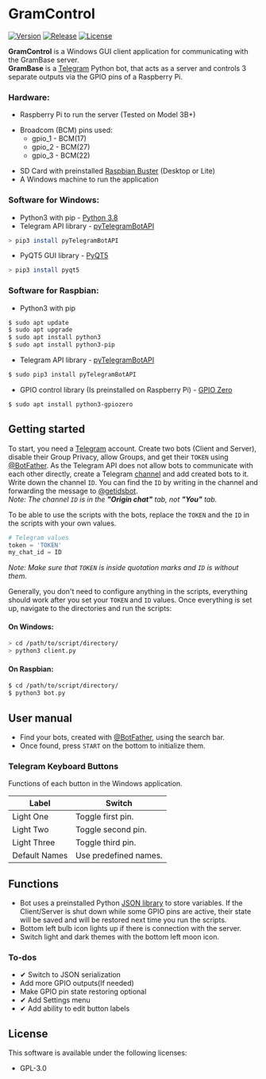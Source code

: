 # GramControl

[![Version](https://img.shields.io/badge/Version-v5.5.2-brightgreen.svg?style=flat-square)](https://github.com/Teraskull/GramControl) [![Release](https://img.shields.io/badge/Release-Stable-blueviolet.svg?style=flat-square)](https://github.com/Teraskull/GramControl) [![License](https://img.shields.io/github/license/Teraskull/GramControl?style=flat-square)](https://github.com/Teraskull/GramControl/blob/master/LICENSE)

**GramControl** is a Windows GUI client application for communicating with the GramBase server.\
**GramBase** is a [Telegram](https://telegram.org/) Python bot, that acts as a server and controls 3 separate outputs via the GPIO pins of a Raspberry Pi.

### Hardware:
- Raspberry Pi to run the server (Tested on Model 3B+)
* Broadcom (BCM) pins used:
  * gpio_1 - BCM(17)
  * gpio_2 - BCM(27)
  * gpio_3 - BCM(22)
- SD Card with preinstalled [Raspbian Buster](https://www.raspberrypi.org/downloads/raspbian/) (Desktop or Lite)
- A Windows machine to run the application

### Software for Windows:
  - Python3 with pip - [Python 3.8](https://www.python.org/downloads/)
  - Telegram API library - [pyTelegramBotAPI](https://github.com/eternnoir/pyTelegramBotAPI)
  ```bash
> pip3 install pyTelegramBotAPI
  ```

  - PyQT5 GUI library - [PyQT5](https://riverbankcomputing.com/software/pyqt/download5)

  ```bash
> pip3 install pyqt5
  ```



### Software for Raspbian:

  - Python3 with pip
  ```bash
$ sudo apt update
$ sudo apt upgrade
$ sudo apt install python3
$ sudo apt install python3-pip
  ```
  - Telegram API library - [pyTelegramBotAPI](https://github.com/eternnoir/pyTelegramBotAPI)
  ```bash
$ sudo pip3 install pyTelegramBotAPI
  ```
  - GPIO control library (Is preinstalled on Raspberry Pi) - [GPIO Zero](https://gpiozero.readthedocs.io/en/stable/)
  ```bash
$ sudo apt install python3-gpiozero
  ```

## Getting started

To start, you need a [Telegram](https://telegram.org/) account.
Create two bots (Client and Server), disable their Group Privacy, allow Groups, and get their `TOKEN` using [@BotFather](https://core.telegram.org/bots#6-botfather).
As the Telegram API does not allow bots to communicate with each other directly, 
create a Telegram [channel](https://telegram.org/faq_channels) and add created bots to it.
Write down the channel `ID`. You can find the `ID` by writing in the channel and forwarding the message to [@getidsbot](https://t.me/getidsbot).\
*Note: The channel `ID` is in the **"Origin chat"** tab, not **"You"** tab.*

To be able to use the scripts with the bots, replace the `TOKEN` and the `ID` in the scripts with your own values.
```python
# Telegram values
token = 'TOKEN'
my_chat_id = ID
```
*Note: Make sure that `TOKEN` is inside quotation marks and `ID` is without them.*


Generally, you don't need to configure anything in the scripts, everything should work after you set your `TOKEN` and `ID` values.
Once everything is set up, navigate to the directories and run the scripts:
#### On Windows:
  ```bash
> cd /path/to/script/directory/
> python3 client.py
  ```
#### On Raspbian:
  ```bash
$ cd /path/to/script/directory/
$ python3 bot.py
  ```

## User manual

  - Find your bots, created with [@BotFather](https://telegram.me/BotFather), using the search bar.
  - Once found, press `START` on the bottom to initialize them.

### Telegram Keyboard Buttons

Functions of each button in the Windows application.

| Label | Switch |
| ------ | ------ |
| Light One | Toggle first pin. |
| Light Two | Toggle second pin. |
| Light Three | Toggle third pin. |
| Default Names | Use predefined names. |

## Functions
  - Bot uses a preinstalled Python [JSON library](https://docs.python.org/3/library/json.html) to store variables. If the Client/Server is shut down while some GPIO pins are active, their state will be saved and will be restored next time you run the scripts.
  - Bottom left bulb icon lights up if there is connection with the server.
  - Switch light and dark themes with the bottom left moon icon.

### To-dos
 - ✔ Switch to JSON serialization
 - Add more GPIO outputs(If needed)
 - Make GPIO pin state restoring optional
 - ✔ Add Settings menu
 - ✔ Add ability to edit button labels

## License

This software is available under the following licenses:

  * GPL-3.0

